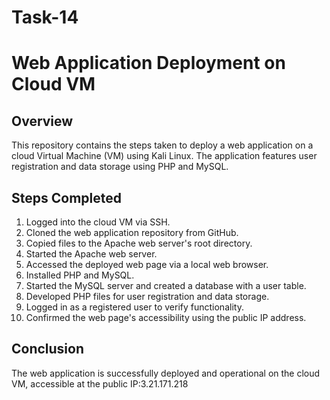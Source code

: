 # Task-14
# Web Application Deployment on Cloud VM

## Overview
This repository contains the steps taken to deploy a web application on a cloud Virtual Machine (VM) using Kali Linux. The application features user registration and data storage using PHP and MySQL.

## Steps Completed
1. Logged into the cloud VM via SSH.
2. Cloned the web application repository from GitHub.
3. Copied files to the Apache web server's root directory.
4. Started the Apache web server.
5. Accessed the deployed web page via a local web browser.
6. Installed PHP and MySQL.
7. Started the MySQL server and created a database with a user table.
8. Developed PHP files for user registration and data storage.
9. Logged in as a registered user to verify functionality.
10. Confirmed the web page's accessibility using the public IP address.

## Conclusion
The web application is successfully deployed and operational on the cloud VM, accessible at the public IP:3.21.171.218
